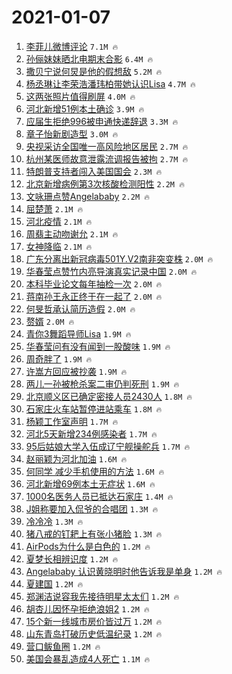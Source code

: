 # 2021-01-07

1. [李菲儿微博评论](https://s.weibo.com/weibo?q=%23%E6%9D%8E%E8%8F%B2%E5%84%BF%E5%BE%AE%E5%8D%9A%E8%AF%84%E8%AE%BA%23&Refer=top) `7.1M 🔥`
1. [孙俪妹妹晒北电期末合影](https://s.weibo.com/weibo?q=%E5%AD%99%E4%BF%AA%E5%A6%B9%E5%A6%B9%E6%99%92%E5%8C%97%E7%94%B5%E6%9C%9F%E6%9C%AB%E5%90%88%E5%BD%B1&Refer=top) `6.4M 🔥`
1. [撒贝宁说何炅是他的假想敌](https://s.weibo.com/weibo?q=%23%E6%92%92%E8%B4%9D%E5%AE%81%E8%AF%B4%E4%BD%95%E7%82%85%E6%98%AF%E4%BB%96%E7%9A%84%E5%81%87%E6%83%B3%E6%95%8C%23&Refer=top) `5.2M 🔥`
1. [杨丞琳让李荣浩潘玮柏带她认识Lisa](https://s.weibo.com/weibo?q=%23%E6%9D%A8%E4%B8%9E%E7%90%B3%E8%AE%A9%E6%9D%8E%E8%8D%A3%E6%B5%A9%E6%BD%98%E7%8E%AE%E6%9F%8F%E5%B8%A6%E5%A5%B9%E8%AE%A4%E8%AF%86Lisa%23&Refer=top) `4.7M 🔥`
1. [这两张照片值得刷屏](https://s.weibo.com/weibo?q=%23%E8%BF%99%E4%B8%A4%E5%BC%A0%E7%85%A7%E7%89%87%E5%80%BC%E5%BE%97%E5%88%B7%E5%B1%8F%23&Refer=top) `4.0M 🔥`
1. [河北新增51例本土确诊](https://s.weibo.com/weibo?q=%23%E6%B2%B3%E5%8C%97%E6%96%B0%E5%A2%9E51%E4%BE%8B%E6%9C%AC%E5%9C%9F%E7%A1%AE%E8%AF%8A%23&Refer=top) `3.9M 🔥`
1. [应届生拒绝996被申通快递辞退](https://s.weibo.com/weibo?q=%23%E5%BA%94%E5%B1%8A%E7%94%9F%E6%8B%92%E7%BB%9D996%E8%A2%AB%E7%94%B3%E9%80%9A%E5%BF%AB%E9%80%92%E8%BE%9E%E9%80%80%23&Refer=top) `3.3M 🔥`
1. [章子怡新剧造型](https://s.weibo.com/weibo?q=%23%E7%AB%A0%E5%AD%90%E6%80%A1%E6%96%B0%E5%89%A7%E9%80%A0%E5%9E%8B%23&Refer=top) `3.0M 🔥`
1. [央视采访全国唯一高风险地区居民](https://s.weibo.com/weibo?q=%23%E5%A4%AE%E8%A7%86%E9%87%87%E8%AE%BF%E5%85%A8%E5%9B%BD%E5%94%AF%E4%B8%80%E9%AB%98%E9%A3%8E%E9%99%A9%E5%9C%B0%E5%8C%BA%E5%B1%85%E6%B0%91%23&Refer=top) `2.7M 🔥`
1. [杭州某医师故意泄露流调报告被拘](https://s.weibo.com/weibo?q=%E6%9D%AD%E5%B7%9E%E6%9F%90%E5%8C%BB%E5%B8%88%E6%95%85%E6%84%8F%E6%B3%84%E9%9C%B2%E6%B5%81%E8%B0%83%E6%8A%A5%E5%91%8A%E8%A2%AB%E6%8B%98&Refer=top) `2.7M 🔥`
1. [特朗普支持者闯入美国国会](https://s.weibo.com/weibo?q=%23%E7%89%B9%E6%9C%97%E6%99%AE%E6%94%AF%E6%8C%81%E8%80%85%E9%97%AF%E5%85%A5%E7%BE%8E%E5%9B%BD%E5%9B%BD%E4%BC%9A%23&Refer=top) `2.3M 🔥`
1. [北京新增病例第3次核酸检测阳性](https://s.weibo.com/weibo?q=%23%E5%8C%97%E4%BA%AC%E6%96%B0%E5%A2%9E%E7%97%85%E4%BE%8B%E7%AC%AC3%E6%AC%A1%E6%A0%B8%E9%85%B8%E6%A3%80%E6%B5%8B%E9%98%B3%E6%80%A7%23&Refer=top) `2.2M 🔥`
1. [文咏珊点赞Angelababy](https://s.weibo.com/weibo?q=%E6%96%87%E5%92%8F%E7%8F%8A%E7%82%B9%E8%B5%9EAngelababy&Refer=top) `2.2M 🔥`
1. [屈楚萧](https://s.weibo.com/weibo?q=%E5%B1%88%E6%A5%9A%E8%90%A7&Refer=top) `2.1M 🔥`
1. [河北疫情](https://s.weibo.com/weibo?q=%E6%B2%B3%E5%8C%97%E7%96%AB%E6%83%85&Refer=top) `2.1M 🔥`
1. [周翡主动吻谢允](https://s.weibo.com/weibo?q=%E5%91%A8%E7%BF%A1%E4%B8%BB%E5%8A%A8%E5%90%BB%E8%B0%A2%E5%85%81&Refer=top) `2.1M 🔥`
1. [女神降临](https://s.weibo.com/weibo?q=%E5%A5%B3%E7%A5%9E%E9%99%8D%E4%B8%B4&Refer=top) `2.1M 🔥`
1. [广东分离出新冠病毒501Y.V2南非突变株](https://s.weibo.com/weibo?q=%23%E5%B9%BF%E4%B8%9C%E5%88%86%E7%A6%BB%E5%87%BA%E6%96%B0%E5%86%A0%E7%97%85%E6%AF%92501Y.V2%E5%8D%97%E9%9D%9E%E7%AA%81%E5%8F%98%E6%A0%AA%23&Refer=top) `2.0M 🔥`
1. [华春莹点赞竹内亮导演真实记录中国](https://s.weibo.com/weibo?q=%23%E5%8D%8E%E6%98%A5%E8%8E%B9%E7%82%B9%E8%B5%9E%E7%AB%B9%E5%86%85%E4%BA%AE%E5%AF%BC%E6%BC%94%E7%9C%9F%E5%AE%9E%E8%AE%B0%E5%BD%95%E4%B8%AD%E5%9B%BD%23&Refer=top) `2.0M 🔥`
1. [本科毕业论文每年抽检一次](https://s.weibo.com/weibo?q=%23%E6%9C%AC%E7%A7%91%E6%AF%95%E4%B8%9A%E8%AE%BA%E6%96%87%E6%AF%8F%E5%B9%B4%E6%8A%BD%E6%A3%80%E4%B8%80%E6%AC%A1%23&Refer=top) `2.0M 🔥`
1. [蒋南孙王永正终于在一起了](https://s.weibo.com/weibo?q=%23%E8%92%8B%E5%8D%97%E5%AD%99%E7%8E%8B%E6%B0%B8%E6%AD%A3%E7%BB%88%E4%BA%8E%E5%9C%A8%E4%B8%80%E8%B5%B7%E4%BA%86%23&Refer=top) `2.0M 🔥`
1. [何旻哲承认简历造假](https://s.weibo.com/weibo?q=%23%E4%BD%95%E6%97%BB%E5%93%B2%E6%89%BF%E8%AE%A4%E7%AE%80%E5%8E%86%E9%80%A0%E5%81%87%23&Refer=top) `2.0M 🔥`
1. [赘婿](https://s.weibo.com/weibo?q=%E8%B5%98%E5%A9%BF&Refer=top) `2.0M 🔥`
1. [青你3舞蹈导师Lisa](https://s.weibo.com/weibo?q=%23%E9%9D%92%E4%BD%A03%E8%88%9E%E8%B9%88%E5%AF%BC%E5%B8%88Lisa%23&Refer=top) `1.9M 🔥`
1. [华春莹问有没有闻到一股酸味](https://s.weibo.com/weibo?q=%E5%8D%8E%E6%98%A5%E8%8E%B9%E9%97%AE%E6%9C%89%E6%B2%A1%E6%9C%89%E9%97%BB%E5%88%B0%E4%B8%80%E8%82%A1%E9%85%B8%E5%91%B3&Refer=top) `1.9M 🔥`
1. [周奇胖了](https://s.weibo.com/weibo?q=%E5%91%A8%E5%A5%87%E8%83%96%E4%BA%86&Refer=top) `1.9M 🔥`
1. [许嵩方回应被抄袭](https://s.weibo.com/weibo?q=%E8%AE%B8%E5%B5%A9%E6%96%B9%E5%9B%9E%E5%BA%94%E8%A2%AB%E6%8A%84%E8%A2%AD&Refer=top) `1.9M 🔥`
1. [两儿一孙被枪杀案二审仍判死刑](https://s.weibo.com/weibo?q=%E4%B8%A4%E5%84%BF%E4%B8%80%E5%AD%99%E8%A2%AB%E6%9E%AA%E6%9D%80%E6%A1%88%E4%BA%8C%E5%AE%A1%E4%BB%8D%E5%88%A4%E6%AD%BB%E5%88%91&Refer=top) `1.9M 🔥`
1. [北京顺义区已确定密接人员2430人](https://s.weibo.com/weibo?q=%E5%8C%97%E4%BA%AC%E9%A1%BA%E4%B9%89%E5%8C%BA%E5%B7%B2%E7%A1%AE%E5%AE%9A%E5%AF%86%E6%8E%A5%E4%BA%BA%E5%91%982430%E4%BA%BA&Refer=top) `1.8M 🔥`
1. [石家庄火车站暂停进站乘车](https://s.weibo.com/weibo?q=%23%E7%9F%B3%E5%AE%B6%E5%BA%84%E7%81%AB%E8%BD%A6%E7%AB%99%E6%9A%82%E5%81%9C%E8%BF%9B%E7%AB%99%E4%B9%98%E8%BD%A6%23&Refer=top) `1.8M 🔥`
1. [杨颖工作室声明](https://s.weibo.com/weibo?q=%23%E6%9D%A8%E9%A2%96%E5%B7%A5%E4%BD%9C%E5%AE%A4%E5%A3%B0%E6%98%8E%23&Refer=top) `1.7M 🔥`
1. [河北5天新增234例感染者](https://s.weibo.com/weibo?q=%23%E6%B2%B3%E5%8C%975%E5%A4%A9%E6%96%B0%E5%A2%9E234%E4%BE%8B%E6%84%9F%E6%9F%93%E8%80%85%23&Refer=top) `1.7M 🔥`
1. [95后姑娘大学入伍成辽宁舰操舵兵](https://s.weibo.com/weibo?q=95%E5%90%8E%E5%A7%91%E5%A8%98%E5%A4%A7%E5%AD%A6%E5%85%A5%E4%BC%8D%E6%88%90%E8%BE%BD%E5%AE%81%E8%88%B0%E6%93%8D%E8%88%B5%E5%85%B5&Refer=top) `1.7M 🔥`
1. [赵丽颖为河北加油](https://s.weibo.com/weibo?q=%23%E8%B5%B5%E4%B8%BD%E9%A2%96%E4%B8%BA%E6%B2%B3%E5%8C%97%E5%8A%A0%E6%B2%B9%23&Refer=top) `1.6M 🔥`
1. [何同学 减少手机使用的方法](https://s.weibo.com/weibo?q=%E4%BD%95%E5%90%8C%E5%AD%A6%20%E5%87%8F%E5%B0%91%E6%89%8B%E6%9C%BA%E4%BD%BF%E7%94%A8%E7%9A%84%E6%96%B9%E6%B3%95&Refer=top) `1.6M 🔥`
1. [河北新增69例本土无症状](https://s.weibo.com/weibo?q=%23%E6%B2%B3%E5%8C%97%E6%96%B0%E5%A2%9E69%E4%BE%8B%E6%9C%AC%E5%9C%9F%E6%97%A0%E7%97%87%E7%8A%B6%23&Refer=top) `1.6M 🔥`
1. [1000名医务人员已抵达石家庄](https://s.weibo.com/weibo?q=%231000%E5%90%8D%E5%8C%BB%E5%8A%A1%E4%BA%BA%E5%91%98%E5%B7%B2%E6%8A%B5%E8%BE%BE%E7%9F%B3%E5%AE%B6%E5%BA%84%23&Refer=top) `1.4M 🔥`
1. [J姐称要加入侃爷的合唱团](https://s.weibo.com/weibo?q=%23J%E5%A7%90%E7%A7%B0%E8%A6%81%E5%8A%A0%E5%85%A5%E4%BE%83%E7%88%B7%E7%9A%84%E5%90%88%E5%94%B1%E5%9B%A2%23&Refer=top) `1.3M 🔥`
1. [冷冷冷](https://s.weibo.com/weibo?q=%23%E5%86%B7%E5%86%B7%E5%86%B7%23&Refer=top) `1.3M 🔥`
1. [猪八戒的钉耙上有张小猪脸](https://s.weibo.com/weibo?q=%23%E7%8C%AA%E5%85%AB%E6%88%92%E7%9A%84%E9%92%89%E8%80%99%E4%B8%8A%E6%9C%89%E5%BC%A0%E5%B0%8F%E7%8C%AA%E8%84%B8%23&Refer=top) `1.3M 🔥`
1. [AirPods为什么是白色的](https://s.weibo.com/weibo?q=%23AirPods%E4%B8%BA%E4%BB%80%E4%B9%88%E6%98%AF%E7%99%BD%E8%89%B2%E7%9A%84%23&Refer=top) `1.2M 🔥`
1. [夏梦长相辨识度](https://s.weibo.com/weibo?q=%23%E5%A4%8F%E6%A2%A6%E9%95%BF%E7%9B%B8%E8%BE%A8%E8%AF%86%E5%BA%A6%23&Refer=top) `1.2M 🔥`
1. [Angelababy 认识黄晓明时他告诉我是单身](https://s.weibo.com/weibo?q=Angelababy%20%E8%AE%A4%E8%AF%86%E9%BB%84%E6%99%93%E6%98%8E%E6%97%B6%E4%BB%96%E5%91%8A%E8%AF%89%E6%88%91%E6%98%AF%E5%8D%95%E8%BA%AB&Refer=top) `1.2M 🔥`
1. [夏建国](https://s.weibo.com/weibo?q=%E5%A4%8F%E5%BB%BA%E5%9B%BD&Refer=top) `1.2M 🔥`
1. [郑渊洁说容我先接待明星太太们](https://s.weibo.com/weibo?q=%23%E9%83%91%E6%B8%8A%E6%B4%81%E8%AF%B4%E5%AE%B9%E6%88%91%E5%85%88%E6%8E%A5%E5%BE%85%E6%98%8E%E6%98%9F%E5%A4%AA%E5%A4%AA%E4%BB%AC%23&Refer=top) `1.2M 🔥`
1. [胡杏儿因怀孕拒绝浪姐2](https://s.weibo.com/weibo?q=%23%E8%83%A1%E6%9D%8F%E5%84%BF%E5%9B%A0%E6%80%80%E5%AD%95%E6%8B%92%E7%BB%9D%E6%B5%AA%E5%A7%902%23&Refer=top) `1.2M 🔥`
1. [15个新一线城市房价皆过万](https://s.weibo.com/weibo?q=%2315%E4%B8%AA%E6%96%B0%E4%B8%80%E7%BA%BF%E5%9F%8E%E5%B8%82%E6%88%BF%E4%BB%B7%E7%9A%86%E8%BF%87%E4%B8%87%23&Refer=top) `1.2M 🔥`
1. [山东青岛打破历史低温纪录](https://s.weibo.com/weibo?q=%23%E5%B1%B1%E4%B8%9C%E9%9D%92%E5%B2%9B%E6%89%93%E7%A0%B4%E5%8E%86%E5%8F%B2%E4%BD%8E%E6%B8%A9%E7%BA%AA%E5%BD%95%23&Refer=top) `1.2M 🔥`
1. [营口鲅鱼圈](https://s.weibo.com/weibo?q=%E8%90%A5%E5%8F%A3%E9%B2%85%E9%B1%BC%E5%9C%88&Refer=top) `1.2M 🔥`
1. [美国会暴乱造成4人死亡](https://s.weibo.com/weibo?q=%23%E7%BE%8E%E5%9B%BD%E4%BC%9A%E6%9A%B4%E4%B9%B1%E9%80%A0%E6%88%904%E4%BA%BA%E6%AD%BB%E4%BA%A1%23&Refer=top) `1.1M 🔥`
